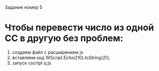 Задание номер 5
# Чтобы перевести число из одной СС в другую без проблем:
1) создаем файл с расширением js
2) вставляем код WScript.Echo((10).toString(2));
3) запуск cscript q.js
